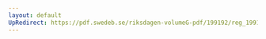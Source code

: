 ```yaml
---
layout: default
UpRedirect: https://pdf.swedeb.se/riksdagen-volumeG-pdf/199192/reg_199192/reg_199192_0227.pdf
---
```

